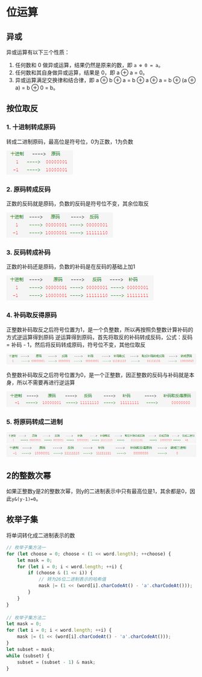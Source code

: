 # 位运算

## 异或
异或运算有以下三个性质：

1. 任何数和 0 做异或运算，结果仍然是原来的数，即 `a ⊕ 0 = a`。
2. 任何数和其自身做异或运算，结果是 0，即 a ⊕ a = 0。
3. 异或运算满足交换律和结合律，即 a ⊕ b ⊕ a = b ⊕ a ⊕ a = b ⊕ (a ⊕ a) = b ⊕ 0 = b。

## 按位取反

### 1. 十进制转成原码
转成二进制原码，最高位是符号位，0为正数，1为负数

![An image](./images/bitwise-negation-1.png)

### 2. 原码转成反码
正数的反码就是原码，负数的反码是符号位不变，其余位取反

![An image](./images/bitwise-negation-2.png)

### 3. 反码转成补码
正数的补码还是原码，负数的补码是在反码的基础上加1

![An image](./images/bitwise-negation-3.png)

### 4. 补码取反得原码
正整数补码取反之后符号位置为1，是一个负整数，所以再按照负整数计算补码的方式逆运算得到原码
逆运算得到原码，首先将取反的补码转成反码，公式：反码 = 补码 - 1，然后将反码转成原码，符号位不变，其他位取反

![An image](./images/bitwise-negation-4.png)

负整数补码取反之后符号位置为0，是一个正整数，因正整数的反码与补码就是本身，所以不需要再进行逆运算

![An image](./images/bitwise-negation-5.png)

### 5. 将原码转成二进制
![An image](./images/bitwise-negation-6.png)
![An image](./images/bitwise-negation-7.png)

## 2的整数次幂
如果正整数y是2的整数次幂，则y的二进制表示中只有最高位是1，其余都是0，因此`y&(y-1)=0`。

## 枚举子集
将单词转化成二进制表示的数
```js
// 枚举子集方法一
for (let choose = 0; choose < (1 << word.length); ++choose) {
    let mask = 0;
    for (let i = 0; i < word.length; ++i) {
        if (choose & (1 << i)) {
            // 转为26位二进制表示的哈希值 
            mask |= (1 << (word[i].charCodeAt() - 'a'.charCodeAt()));
        }
    }
}

// 枚举子集方法二
let mask = 0;
for (let i = 0; i < word.length; ++i) {
    mask |= (1 << (word[i].charCodeAt() - 'a'.charCodeAt()));
}
let subset = mask;
while (subset) {
    subset = (subset - 1) & mask;
}
```
